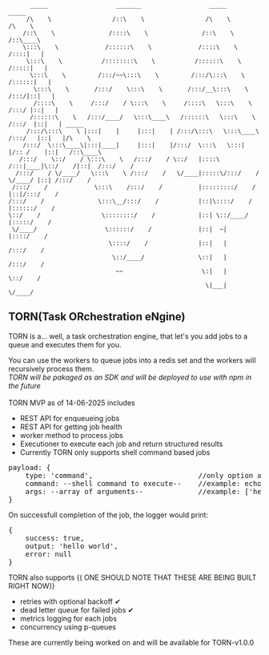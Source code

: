 ```    
      _____                   _______                   _____                    _____          
     /\    \                 /::\    \                 /\    \                  /\    \         
    /::\    \               /::::\    \               /::\    \                /::\____\        
    \:::\    \             /::::::\    \             /::::\    \              /::::|   |        
     \:::\    \           /::::::::\    \           /::::::\    \            /:::::|   |        
      \:::\    \         /:::/~~\:::\    \         /:::/\:::\    \          /::::::|   |        
       \:::\    \       /:::/    \:::\    \       /:::/__\:::\    \        /:::/|::|   |        
       /::::\    \     /:::/    / \:::\    \     /::::\   \:::\    \      /:::/ |::|   |        
      /::::::\    \   /:::/____/   \:::\____\   /::::::\   \:::\    \    /:::/  |::|   | _____  
     /:::/\:::\    \ |:::|    |     |:::|    | /:::/\:::\   \:::\____\  /:::/   |::|   |/\    \ 
    /:::/  \:::\____\|:::|____|     |:::|    |/:::/  \:::\   \:::|    |/:: /    |::|   /::\____\
   /:::/    \::/    / \:::\    \   /:::/    / \::/   |::::\  /:::|____|\::/    /|::|  /:::/    /
  /:::/    / \/____/   \:::\    \ /:::/    /   \/____|:::::\/:::/    /  \/____/ |::| /:::/    / 
 /:::/    /             \:::\    /:::/    /          |:::::::::/    /           |::|/:::/    /  
/:::/    /               \:::\__/:::/    /           |::|\::::/    /            |::::::/    /   
\::/    /                 \::::::::/    /            |::| \::/____/             |:::::/    /    
 \/____/                   \::::::/    /             |::|  ~|                   |::::/    /     
                            \::::/    /              |::|   |                   /:::/    /      
                             \::/____/               \::|   |                  /:::/    /       
                              ~~                      \:|   |                  \::/    /        
                                                       \|___|                   \/____/         
```
## TORN(Task ORchestration eNgine)
TORN is a... well, a task orchestration engine, that let's you add jobs to a queue and executes them for you.

You can use the workers to queue jobs into a redis set and the workers will recursively process them.<br> 
*TORN will be pakaged as an SDK and will be deployed to use with npm in the future*<br><br>
TORN MVP as of 14-06-2025 includes
- REST API for enqueueing jobs
- REST API for getting job health
- worker method to process jobs
- Executioner to execute each job and return structured results
- Currently TORN only supports shell command based jobs 

<pre lang="markdown">payload: {
    type: 'command',                         //only option as of now
    command: --shell command to execute--    //example: echo
    args: --array of arguments--             //example: ['hello', 'world']
}</pre>

On successfull completion of the job, the logger would print:
<pre lang="markdown">
{   
    success: true,
    output: 'hello world',
    error: null
}
</pre>

TORN also supports 
{( ONE SHOULD NOTE THAT THESE ARE BEING BUILT RIGHT NOW)}
- retries with optional backoff ✔
- dead letter queue for failed jobs ✔
- metrics logging for each jobs
- concurrency using p-queues

These are currently being worked on and will be available for TORN-v1.0.0

